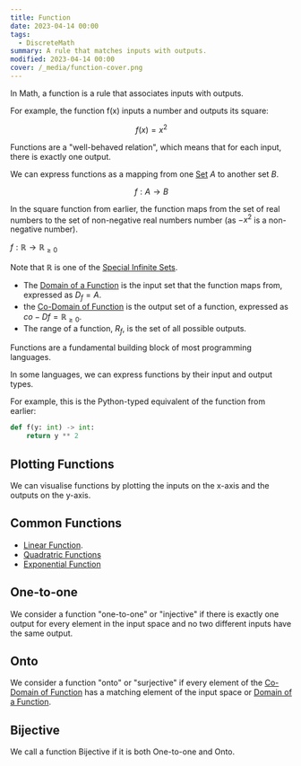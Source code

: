 ```yaml
---
title: Function
date: 2023-04-14 00:00
tags:
  - DiscreteMath
summary: A rule that matches inputs with outputs.
modified: 2023-04-14 00:00
cover: /_media/function-cover.png
---
```


In Math, a function is a rule that associates inputs with outputs.

For example, the function f(x) inputs a number and outputs its square:

$$
f(x) = x^2
$$

Functions are a "well-behaved relation", which means that for each input, there is exactly one output.

We can express functions as a mapping from one [Set](set.md) $A$ to another set $B$.

$$f : A \rightarrow B$$

In the square function from earlier, the function maps from the set of real numbers to the set of non-negative real numbers number (as $-x^{2}$ is a non-negative number).

$f : \mathbb{R} \rightarrow \mathbb{R}_{\geq 0}$

Note that $\mathbb{R}$ is one of the [Special Infinite Sets](special-infinite-sets.md).

* The [Domain of a Function](function-domain.md)  is the input set that the function maps from, expressed as $D_f = A$.
* the [Co-Domain of Function](function-codomain.md) is the output set of a function, expressed as $co-Df = \mathbb{R}_{\geq 0}$.
* The range of a function, $R_f$, is the set of all possible outputs.

Functions are a fundamental building block of most programming languages.

In some languages, we can express functions by their input and output types.

For example, this is the Python-typed equivalent of the function from earlier:

```python
def f(y: int) -> int:
    return y ** 2
```

## Plotting Functions

We can visualise functions by plotting the inputs on the x-axis and the outputs on the y-axis. 

## Common Functions

* [Linear Function](linear-function.md).
* [Quadratric Functions](quadatric-functions.md)
* [Exponential Function](exponential-function.md)

## One-to-one

We consider a function "one-to-one" or "injective" if there is exactly one output for every element in the input space and no two different inputs have the same output.

## Onto

We consider a function "onto" or "surjective" if every element of the [Co-Domain of Function](function-codomain.md) has a matching element of the input space or [Domain of a Function](function-domain.md).

## Bijective

We call a function Bijective if it is both One-to-one and Onto.